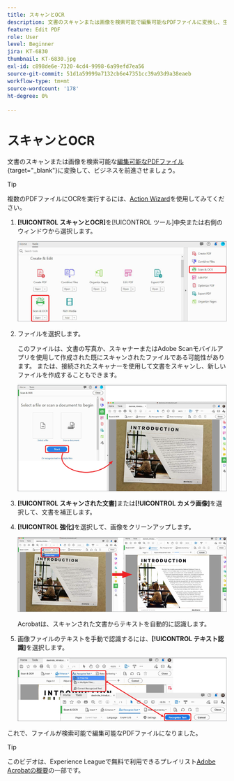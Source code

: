 ```yaml
---
title: スキャンとOCR
description: 文書のスキャンまたは画像を検索可能で編集可能なPDFファイルに変換し、生成されるファイルの品質を調整できます
feature: Edit PDF
role: User
level: Beginner
jira: KT-6830
thumbnail: KT-6830.jpg
exl-id: c898de6e-7320-4cd4-9998-6a99efd7ea56
source-git-commit: 51d1a59999a7132cb6e47351cc39a93d9a38eaeb
workflow-type: tm+mt
source-wordcount: '178'
ht-degree: 0%

---
```


# スキャンとOCR

文書のスキャンまたは画像を検索可能な[編集可能なPDFファイル](https://www.adobe.com/jp/acrobat/online/pdf-editor.html){target="_blank"}に変換して、ビジネスを前進させましょう。

>[!TIP]
>
>複数のPDFファイルにOCRを実行するには、[Action Wizard](../advanced-tasks/action.md)を使用してみてください。

1. **[!UICONTROL スキャンとOCR]**&#x200B;を[!UICONTROL ツール]中央または右側のウィンドウから選択します。

   ![スキャンステップ1](../assets/Scan_1.png)

1. ファイルを選択します。

   このファイルは、文書の写真か、スキャナーまたはAdobe Scanモバイルアプリを使用して作成された既にスキャンされたファイルである可能性があります。 または、接続されたスキャナーを使用して文書をスキャンし、新しいファイルを作成することもできます。

   ![スキャンステップ2](../assets/Scan_2.png)

1. **[!UICONTROL スキャンされた文書]**&#x200B;または&#x200B;**[!UICONTROL カメラ画像]**&#x200B;を選択して、文書を補正します。

1. **[!UICONTROL 強化]**&#x200B;を選択して、画像をクリーンアップします。

   ![スキャンステップ3](../assets/Scan_3.png)

   Acrobatは、スキャンされた文書からテキストを自動的に認識します。

1. 画像ファイルのテキストを手動で認識するには、**[!UICONTROL テキスト認識]**&#x200B;を選択します。

   ![スキャンステップ4](../assets/Scan_4.png)

これで、ファイルが検索可能で編集可能なPDFファイルになりました。

>[!TIP]
>
>このビデオは、Experience Leagueで無料で利用できるプレイリスト[Adobe Acrobatの概要](https://experienceleague.adobe.com/ja/playlists/acrobat-get-started-business-users)の一部です。
